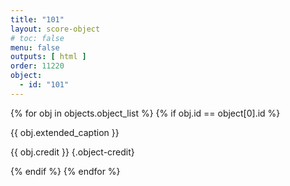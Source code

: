 ```yaml
---
title: "101"
layout: score-object
# toc: false
menu: false
outputs: [ html ]
order: 11220
object:
  - id: "101"
---
```


{% for obj in objects.object_list %}
{% if obj.id == object[0].id %}

{{ obj.extended_caption }}

{{ obj.credit }} {.object-credit}

{% endif %}
{% endfor %}

